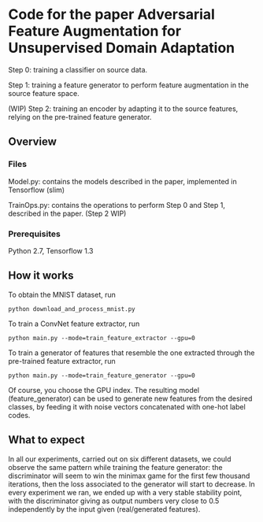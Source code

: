 # Code for the paper Adversarial Feature Augmentation for Unsupervised Domain Adaptation

Step 0: training a classifier on source data.

Step 1: training a feature generator to perform feature augmentation in the source feature space.

(WIP) Step 2: training an encoder by adapting it to the source features, relying on the pre-trained feature generator.

## Overview

### Files

Model.py: contains the models described in the paper, implemented in Tensorflow (slim)

TrainOps.py: contains the operations to perform Step 0 and Step 1, described in the paper. (Step 2 WIP)

### Prerequisites

Python 2.7, Tensorflow 1.3

## How it works

To obtain the MNIST dataset, run

```
python download_and_process_mnist.py
```

To train a ConvNet feature extractor, run

```
python main.py --mode=train_feature_extractor --gpu=0
```

To train a generator of features that resemble the one extracted through the pre-trained feature extractor, run

```
python main.py --mode=train_feature_generator --gpu=0
```

Of course, you choose the GPU index. The resulting model (feature_generator) can be used to generate new features from the desired classes, by feeding it with noise vectors concatenated with one-hot label codes.

## What to expect

In all our experiments, carried out on six different datasets, we could observe the same pattern while training the feature generator: the discriminator will seem to win the minimax game for the first few thousand iterations, then the loss associated to the generator will start to decrease. In every experiment we ran, we ended up with a very stable stability point, with the discriminator giving as output numbers very close to 0.5 independently by the input given (real/generated features).

